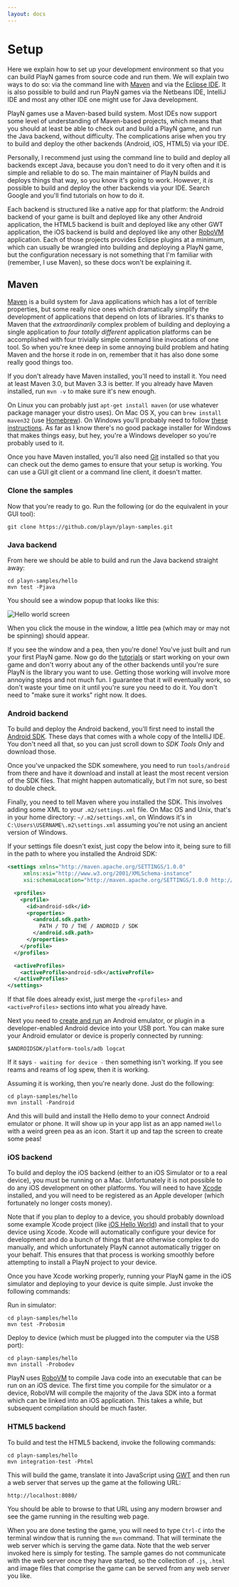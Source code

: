 ```yaml
---
layout: docs
---
```


# Setup

Here we explain how to set up your development environment so that you can build PlayN games from
source code and run them. We will explain two ways to do so: via the command line with [Maven] and
via the [Eclipse IDE]. It is also possible to build and run PlayN games via the Netbeans IDE,
IntelliJ IDE and most any other IDE one might use for Java development.

PlayN games use a Maven-based build system. Most IDEs now support some level of understanding of
Maven-based projects, which means that you should at least be able to check out and build a PlayN
game, and run the Java backend, without difficulty. The complications arise when you try to build
and deploy the other backends (Android, iOS, HTML5) via your IDE.

Personally, I recommend just using the command line to build and deploy all backends except Java,
because you don't need to do it very often and it is simple and reliable to do so. The main
maintainer of PlayN builds and deploys things that way, so you know it's going to work. However, it
*is* possible to build and deploy the other backends via your IDE. Search Google and you'll find
tutorials on how to do it.

Each backend is structured like a native app for that platform: the Android backend of your game is
built and deployed like any other Android application, the HTML5 backend is built and deployed like
any other GWT application, the iOS backend is build and deployed like any other [RoboVM]
application. Each of those projects provides Eclipse plugins at a minimum, which can usually be
wrangled into building and deploying a PlayN game, but the configuration necessary is not something
that I'm familiar with (remember, I use Maven), so these docs won't be explaining it.

## Maven

[Maven] is a build system for Java applications which has a lot of terrible properties, but some
really nice ones which dramatically simplify the development of applications that depend on lots of
libraries. It's thanks to Maven that the *extraordinarily* complex problem of building and
deploying a single application to *four totally different* application platforms can be
accomplished with four trivially simple command line invocations of one tool. So when you're knee
deep in some annoying build problem and hating Maven and the horse it rode in on, remember that it
has also done some really good things too.

If you don't already have Maven installed, you'll need to install it. You need at least Maven 3.0,
but Maven 3.3 is better. If you already have Maven installed, run `mvn -v` to make sure it's new
enough.

On Linux you can probably just `apt-get install maven` (or use whatever package manager your distro
uses). On Mac OS X, you can `brew install maven32` (use [Homebrew]). On Windows you'll probably
need to follow [these instructions](http://maven.apache.org/download.cgi). As far as I know there's
no good package installer for Windows that makes things easy, but hey, you're a Windows developer
so you're probably used to it.

Once you have Maven installed, you'll also need [Git] installed so that you can check out the demo
games to ensure that your setup is working. You can use a GUI git client or a command line client,
it doesn't matter.

### Clone the samples

Now that you're ready to go. Run the following (or do the equivalent in your GUI tool):

```
git clone https://github.com/playn/playn-samples.git
```

### Java backend

From here we should be able to build and run the Java backend straight away:

```
cd playn-samples/hello
mvn test -Pjava
```

You should see a window popup that looks like this:

![Hello world screen](hello.png)

When you click the mouse in the window, a little pea (which may or may not be spinning) should
appear.

If you see the window and a pea, then you're done! You've just built and run your first PlayN game.
Now go do the [tutorials](index.html#tutorials) or start working on your own game and don't worry
about any of the other backends until you're sure PlayN is the library you want to use. Getting
those working will involve more annoying steps and not much fun. I guarantee that it will
eventually work, so don't waste your time on it until you're sure you need to do it. You don't need
to "make sure it works" right now. It does.

### Android backend

To build and deploy the Android backend, you'll first need to install the [Android SDK]. These days
that comes with a whole copy of the IntelliJ IDE. You don't need all that, so you can just scroll
down to *SDK Tools Only* and download those.

Once you've unpacked the SDK somewhere, you need to run `tools/android` from there and have it
download and install at least the most recent version of the SDK files. That might happen
automatically, but I'm not sure, so best to double check.

Finally, you need to tell Maven where you installed the SDK. This involves adding some XML to your
`.m2/settings.xml` file. On Mac OS and Unix, that's in your home directory: `~/.m2/settings.xml`,
on Windows it's in `C:\Users\USERNAME\.m2\settings.xml` assuming you're not using an ancient
version of Windows.

If your settings file doesn't exist, just copy the below into it, being sure to fill in the path
to where you installed the Android SDK:

```xml
<settings xmlns="http://maven.apache.org/SETTINGS/1.0.0"
     xmlns:xsi="http://www.w3.org/2001/XMLSchema-instance"
     xsi:schemaLocation="http://maven.apache.org/SETTINGS/1.0.0 http://maven.apache.org/xsd/settings-1.0.0.xsd">

  <profiles>
    <profile>
      <id>android-sdk</id>
      <properties>
        <android.sdk.path>
          PATH / TO / THE / ANDROID / SDK
        </android.sdk.path>
      </properties>
    </profile>
  </profiles>

  <activeProfiles>
    <activeProfile>android-sdk</activeProfile>
  </activeProfiles>
</settings>
```

If that file does already exist, just merge the `<profiles>` and `<activeProfiles>` sections into
what you already have.

Next you need to [create and run](http://developer.android.com/tools/devices/emulator.html) an
Android emulator, or plugin in a developer-enabled Android device into your USB port. You can make
sure your Android emulator or device is properly connected by running:

```
$ANDROIDSDK/platform-tools/adb logcat
```

If it says `- waiting for device -` then something isn't working. If you see reams and reams of log
spew, then it is working.

Assuming it is working, then you're nearly done. Just do the following:

```
cd playn-samples/hello
mvn install -Pandroid
```

And this will build and install the Hello demo to your connect Android emulator or phone. It will
show up in your app list as an app named `Hello` with a weird green pea as an icon. Start it up and
tap the screen to create some peas!

### iOS backend

To build and deploy the iOS backend (either to an iOS Simulator or to a real device), you must be
running on a Mac. Unfortunately it is not possible to do any iOS development on other platforms.
You will need to have [Xcode] installed, and you will need to be registered as an Apple developer
(which fortunately no longer costs money).

Note that if you plan to deploy to a device, you should probably download some example Xcode
project (like [iOS Hello World]) and install that to your device using Xcode. Xcode will
automatically configure your device for development and do a bunch of things that are otherwise
complex to do manually, and which unfortunately PlayN cannot automatically trigger on your behalf.
This ensures that that process is working smoothly before attempting to install a PlayN project to
your device.

Once you have Xcode working properly, running your PlayN game in the iOS simulator and deploying to
your device is quite simple. Just invoke the following commands:

Run in simulator:

```
cd playn-samples/hello
mvn test -Probosim
```

Deploy to device (which must be plugged into the computer via the USB port):

```
cd playn-samples/hello
mvn install -Probodev
```

PlayN uses [RoboVM] to compile Java code into an executable that can be run on an iOS device. The
first time you compile for the simulator or a device, RoboVM will compile the majority of the Java
SDK into a format which can be linked into an iOS application. This takes a while, but subsequent
compilation should be much faster.

### HTML5 backend

To build and test the HTML5 backend, invoke the following commands:

```
cd playn-samples/hello
mvn integration-test -Phtml
```

This will build the game, translate it into JavaScript using [GWT] and then run a web server that
serves up the game at the following URL:

```
http://localhost:8080/
```

You should be able to browse to that URL using any modern browser and see the game running in the
resulting web page.

When you are done testing the game, you will need to type `Ctrl-C` into the terminal window that is
running the `mvn` command. That will terminate the web server which is serving the game data. Note
that the web server invoked here is simply for testing. The sample games do not communicate with
the web server once they have started, so the collection of `.js`, `.html` and image files that
comprise the game can be served from any web server you like.


[Android SDK]: http://developer.android.com/sdk/index.html
[Eclipse IDE]: https://eclipse.org/
[GWT]: http://www.gwtproject.org/
[Git]: http://git-scm.com/
[Homebrew]: http://brew.sh/
[Maven]: http://maven.apache.org/
[RoboVM]: http://robovm.mobidevelop.com/
[Xcode]: https://developer.apple.com/xcode/
[iOS Hello World]: https://developer.apple.com/library/ios/samplecode/HelloWorld_iPhone/HelloWorld_iPhone.zip
